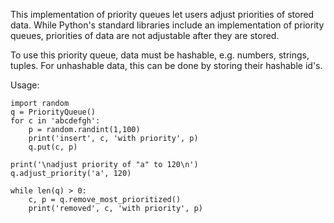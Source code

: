 This implementation of priority queues let users adjust priorities of stored data.  While Python's standard libraries include an implementation of priority queues, priorities of data are not adjustable after they are stored.

To use this priority queue, data must be hashable, e.g. numbers, strings, tuples.  For unhashable data, this can be done by storing their hashable id's.

Usage:
```
import random
q = PriorityQueue()
for c in 'abcdefgh':
    p = random.randint(1,100)
    print('insert', c, 'with priority', p)
    q.put(c, p)

print('\nadjust priority of "a" to 120\n')
q.adjust_priority('a', 120)

while len(q) > 0:
    c, p = q.remove_most_prioritized()
    print('removed', c, 'with priority', p)
```